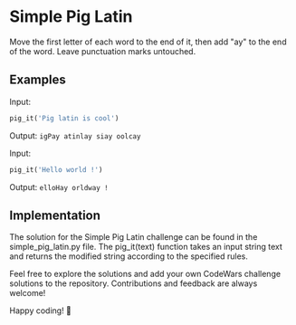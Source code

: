 # Simple Pig Latin

Move the first letter of each word to the end of it, then add "ay" to the end of the word. Leave punctuation marks untouched.

## Examples

Input:
```python
pig_it('Pig latin is cool')
```
Output:
```igPay atinlay siay oolcay```

Input:
```python
pig_it('Hello world !')
```
Output:
```elloHay orldway !```

## Implementation
The solution for the Simple Pig Latin challenge can be found in the simple_pig_latin.py file. The pig_it(text) function takes an input string text and returns the modified string according to the specified rules.

Feel free to explore the solutions and add your own CodeWars challenge solutions to the repository. Contributions and feedback are always welcome!

Happy coding! 🚀
